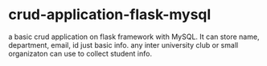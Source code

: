 # crud-application-flask-mysql
a basic crud application on flask framework with MySQL. It can store name, department, email, id just basic info. any inter university club or small organizaton can use to collect student info. 
